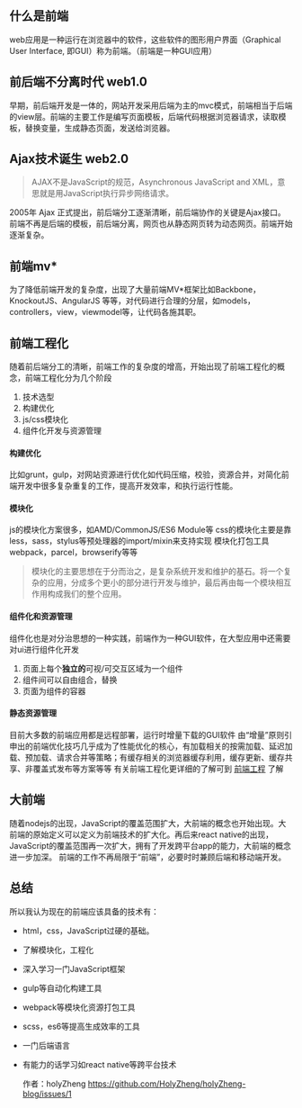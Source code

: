 


## 什么是前端

web应用是一种运行在浏览器中的软件，这些软件的图形用户界面（Graphical User Interface, 即GUI）称为前端。（前端是一种GUI应用）

## 前后端不分离时代 web1.0

早期，前后端开发是一体的，网站开发采用后端为主的mvc模式，前端相当于后端的view层。前端的主要工作是编写页面模板，后端代码根据浏览器请求，读取模板，替换变量，生成静态页面，发送给浏览器。

## Ajax技术诞生 web2.0

> AJAX不是JavaScript的规范，Asynchronous JavaScript and XML，意思就是用JavaScript执行异步网络请求。

2005年 Ajax 正式提出，前后端分工逐渐清晰，前后端协作的关键是Ajax接口。前端不再是后端的模板，前后端分离，网页也从静态网页转为动态网页。前端开始逐渐复杂。

## 前端mv*

为了降低前端开发的复杂度，出现了大量前端MV*框架比如Backbone，KnockoutJS、AngularJS 等等，对代码进行合理的分层，如models，controllers，view，viewmodel等，让代码各施其职。

## 前端工程化

随着前后端分工的清晰，前端工作的复杂度的增高，开始出现了前端工程化的概念，前端工程化分为几个阶段

1. 技术选型
2. 构建优化
3. js/css模块化
4. 组件化开发与资源管理

#### 构建优化

比如grunt，gulp，对网站资源进行优化如代码压缩，校验，资源合并，对简化前端开发中很多复杂重复的工作，提高开发效率，和执行运行性能。

#### 模块化

js的模块化方案很多，如AMD/CommonJS/ES6 Module等
css的模块化主要是靠less，sass，stylus等预处理器的import/mixin来支持实现
模块化打包工具webpack，parcel，browserify等等

> 模块化的主要思想在于分而治之，是复杂系统开发和维护的基石。将一个复杂的应用，分成多个更小的部分进行开发与维护，最后再由每一个模块相互作用构成我们的整个应用。

#### 组件化和资源管理

组件化也是对分治思想的一种实践，前端作为一种GUI软件，在大型应用中还需要对ui进行组件化开发

1. 页面上每个**独立的**可视/可交互区域为一个组件
2. 组件间可以自由组合，替换
3. 页面为组件的容器

#### 静态资源管理

目前大多数的前端应用都是远程部署，运行时增量下载的GUI软件
由“增量”原则引申出的前端优化技巧几乎成为了性能优化的核心，有加载相关的按需加载、延迟加载、预加载、请求合并等策略；有缓存相关的浏览器缓存利用，缓存更新、缓存共享、非覆盖式发布等方案等等
有关前端工程化更详细的了解可到 [前端工程](https://github.com/fouber/blog/issues/10) 了解

## 大前端

随着nodejs的出现，JavaScript的覆盖范围扩大，大前端的概念也开始出现。大前端的原始定义可以定义为前端技术的扩大化。再后来react native的出现，JavaScript的覆盖范围再一次扩大，拥有了开发跨平台app的能力，大前端的概念进一步加深。
前端的工作不再局限于“前端”，必要时时兼顾后端和移动端开发。

## 总结

所以我认为现在的前端应该具备的技术有：

- html，css，JavaScript过硬的基础。

- 了解模块化，工程化

- 深入学习一门JavaScript框架

- gulp等自动化构建工具

- webpack等模块化资源打包工具

- scss，es6等提高生成效率的工具

- 一门后端语言

- 有能力的话学习如react native等跨平台技术

  

  

  作者：holyZheng  <https://github.com/HolyZheng/holyZheng-blog/issues/1>